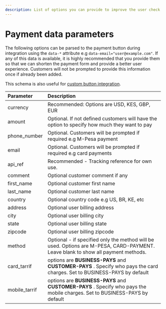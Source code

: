 ```yaml
---
description: List of options you can provide to improve the user check out experience.
---
```


# Payment data parameters

The following options can be parsed to the payment button during integration using the `data-*` attribute e.g `data-email="user@example.com"`. If any of this data is available, it is highly recommended that you provide them so that we can shorten the payment form and provide a better user experience. Customers will not be prompted to provide this information once if already been added.

This schema is also useful for [custom button integration](using-a-custom-button.md).

| Parameter | Description |
| :--- | :--- |
| currency | Recommended: Options are USD, KES, GBP, EUR |
| amount | Optional. If not defined customers will have the option to specify how much they want to pay |
| phone\_number | Optional. Customers will be prompted if required e.g M-Pesa payment |
| email | Optional. Customers will be prompted if required e.g card payments |
| api\_ref | Recommended - Tracking reference for own use.  |
| comment | Optional customer comment if any |
| first\_name | Optional customer first name |
| last\_name | Optional customer last name |
| country | Optional country code e.g US, BR, KE, etc |
| address | Optional user billing address |
| city | Optional user billing city |
| state | Optional user billing state |
| zipcode | Optional user billing zipcode |
| method | Optional - if specified only the method will be used. Options are M-PESA, CARD-PAYMENT. Leave blank to show all payment methods. |
| card\_tarrif | options are **BUSINESS-PAYS** and **CUSTOMER-PAYS** . Specify who pays the card charges. Set to BUSINESS-PAYS by default |
| mobile\_tarrif | options are **BUSINESS-PAYS** and **CUSTOMER-PAYS** . Specify who pays the mobile charges. Set to BUSINESS-PAYS by default |

